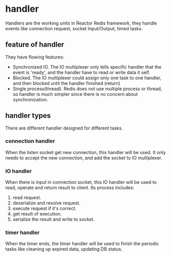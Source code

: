 # handler

Handlers are the working units in Reactor Redis framework, they handle events like connection request, socket Input/Output, timed tasks.

## feature of handler

They have flowing features:

- Synchronized IO. The IO multiplexer only tells specific handler that the event is 'ready', and the handler have to read or write data it self.
- Blocked. The IO multiplexer could assign only one task to one handler, and then blocked until the handler finished (return)
- Single process(thread). Redis does not use multiple process or thread, so handler is much simpler since there is no concern about synchronization.

## handler types

There are different handler designed for different tasks.

### connection handler

When the listen socket get new connection, this handler will be used. It only needs to accept the new connection, and add the socket to IO multiplexer.

### IO handler

When there is input in connection socket, this IO handler will be used to read, operate and return result to client. Its process includes:

1. read request.
2. deserialize and resolve request.
3. execute request if it's correct.
4. get result of execution.
5. serialize the result and write to socket.

### timer handler

When the timer ends, the timer handler will be used to finish the periodic tasks like cleaning up expired data, updating DB status.
